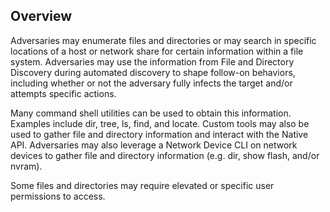 ## Overview

Adversaries may enumerate files and directories or may search in specific locations of a host or network share for certain information within a file system. Adversaries may use the information from File and Directory Discovery during automated discovery to shape follow-on behaviors, including whether or not the adversary fully infects the target and/or attempts specific actions.

Many command shell utilities can be used to obtain this information. Examples include dir, tree, ls, find, and locate. Custom tools may also be used to gather file and directory information and interact with the Native API. Adversaries may also leverage a Network Device CLI on network devices to gather file and directory information (e.g. dir, show flash, and/or nvram).

Some files and directories may require elevated or specific user permissions to access.